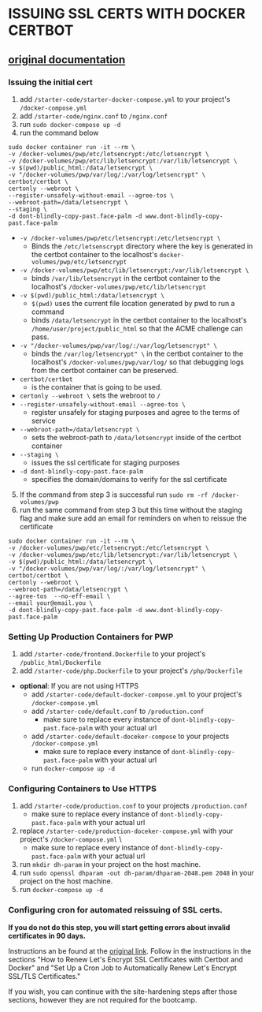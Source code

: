 # ISSUING  SSL CERTS WITH DOCKER CERTBOT
## [original documentation](https://www.humankode.com/ssl/how-to-set-up-free-ssl-certificates-from-lets-encrypt-using-docker-and-nginx)
### Issuing the initial cert
1. add `/starter-code/starter-docker-compose.yml` to your project's `/docker-compose.yml`
2. add `/starter-code/nginx.conf` to `/nginx.conf`
3. run `sudo docker-compose up -d`
4. run the command below
```
sudo docker container run -it --rm \
-v /docker-volumes/pwp/etc/letsencrypt:/etc/letsencrypt \
-v /docker-volumes/pwp/etc/lib/letsencrypt:/var/lib/letsencrypt \
-v $(pwd)/public_html:/data/letsencrypt \
-v "/docker-volumes/pwp/var/log/:/var/log/letsencrypt" \
certbot/certbot \
certonly --webroot \
--register-unsafely-without-email --agree-tos \
--webroot-path=/data/letsencrypt \
--staging \
-d dont-blindly-copy-past.face-palm -d www.dont-blindly-copy-past.face-palm
```
* `-v /docker-volumes/pwp/etc/letsencrypt:/etc/letsencrypt \` 
	* Binds the `/etc/letsenscrypt` directory where the key is generated in the certbot container to the localhost's `docker-volumes/pwp/etc/letsencrypt`
* `-v /docker-volumes/pwp/etc/lib/letsencrypt:/var/lib/letsencrypt \`
	* binds `/var/lib/letsencrypt` in the certbot container to the localhost's `/docker-volumes/pwp/etc/lib/letsencrypt`
* `-v $(pwd)/public_html:/data/letsencrypt \`
 	* `$(pwd)` uses the current file location generated by pwd to run a command
 	*  binds `/data/letsencrypt` in the certbot container to the localhost's `/home/user/project/public_html` so that the ACME challenge can pass.
*  `-v "/docker-volumes/pwp/var/log/:/var/log/letsencrypt" \`
	* binds the `/var/log/letsencrypt" \` in the certbot container to the localhost's `/docker-volumes/pwp/var/log/` so that debugging logs from the certbot container can be preserved.
* `certbot/certbot`
	* is the container that is going to be used.
* `certonly --webroot \` sets the webroot to `/`
* `--register-unsafely-without-email --agree-tos \`
	* register unsafely for staging purposes and agree to the terms of service  
* `--webroot-path=/data/letsencrypt \`
	* sets the webroot-path to `/data/letsencrypt` inside of the certbot container
* `--staging \`
	* issues the ssl certificate for staging purposes
* `-d dont-blindly-copy-past.face-palm`
	* specifies the domain/domains to verify for the ssl certificate
5. If the command from step 3 is successful run `sudo rm -rf /docker-volumes/pwp`
6. run the same command from step 3 but this time without the staging flag and make sure add an email for reminders on when to reissue the certificate
```
sudo docker container run -it --rm \
-v /docker-volumes/pwp/etc/letsencrypt:/etc/letsencrypt \
-v /docker-volumes/pwp/etc/lib/letsencrypt:/var/lib/letsencrypt \
-v $(pwd)/public_html:/data/letsencrypt \
-v "/docker-volumes/pwp/var/log/:/var/log/letsencrypt" \
certbot/certbot \
certonly --webroot \
--webroot-path=/data/letsencrypt \
--agree-tos  --no-eff-email \
--email your@email.you \
-d dont-blindly-copy-past.face-palm -d www.dont-blindly-copy-past.face-palm
```
### Setting Up Production Containers for PWP
1. add `/starter-code/frontend.Dockerfile` to your project's `/public_html/Dockerfile`
2. add `/starter-code/php.Dockerfile` to your project's `/php/Dockerfile`


* __optional__: If you are not using HTTPS
	* add `/starter-code/default-docker-compose.yml` to your project's `/docker-compose.yml`
	* add `/starter-code/default.conf` to `/production.conf`
		* make sure to replace every instance of `dont-blindly-copy-past.face-palm` with your actual url
	* add `/starter-code/default-doceker-compose` to your projects
`/docker-compose.yml`
		* make sure to replace every instance of `dont-blindly-copy-past.face-palm` with your actual url
	* run `docker-compose up -d`
### Configuring Containers to Use HTTPS
1. add `/starter-code/production.conf` to your projects `/production.conf`  
	* make sure to replace every instance of `dont-blindly-copy-past.face-palm` with your actual url
2. replace `/starter-code/production-doceker-compose.yml` with your project's `/docker-compose.yml` \
	* make sure to replace every instance of `dont-blindly-copy-past.face-palm` with your actual url
3. run `mkdir dh-param` in your project on the host machine.
4. run `sudo openssl dhparam -out dh-param/dhparam-2048.pem 2048` in your project on the host machine.
5. run `docker-compose up -d`

### Configuring cron for automated reissuing of SSL certs.
**If you do not do this step, you will start getting errors about invalid certificates in 90 days.**

Instructions an be found at the [original link](https://www.humankode.com/ssl/how-to-set-up-free-ssl-certificates-from-lets-encrypt-using-docker-and-nginx).  Follow in the instructions in the sections "How to Renew Let's Encrypt SSL Certificates with Certbot and Docker" and "Set Up a Cron Job to Automatically Renew Let's Encrypt SSL/TLS Certificates."

If you wish, you can continue with the site-hardening steps after those sections, however they are not required for the bootcamp.
